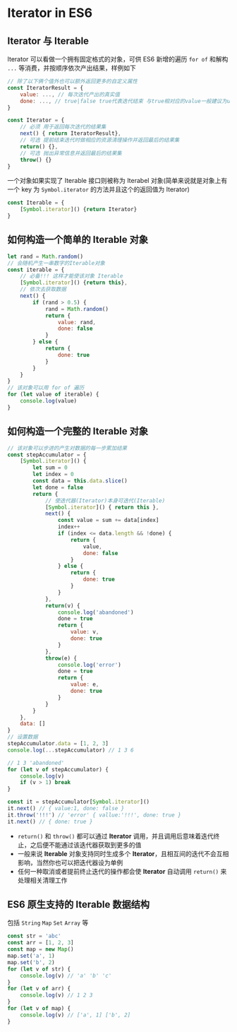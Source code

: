 # Iterator in ES6
## Iterator 与 Iterable
Iterator 可以看做一个拥有固定格式的对象，可供 ES6 新增的遍历 `for of` 和解构 `...` 等消费，并按顺序依次产出结果，样例如下
```js
// 除了以下俩个值外也可以额外返回更多的自定义属性
const IteratorResult = {
	value: ..., // 每次迭代产出的真实值
	done: ..., // true|false true代表迭代结束 与true相对应的value一般建议为undefined
}

const Iterator = {
	// 必须 用于返回每次迭代的结果集
	next() { return IteratorResult},
	// 可选 提前结束迭代时做相应的资源清理操作并返回最后的结果集
	return() {},
	// 可选 抛出异常信息并返回最后的结果集
	throw() {}
}
```
一个对象如果实现了 Iterable 接口则被称为 Iterabel 对象(简单来说就是对象上有一个 key 为 `Symbol.iterator` 的方法并且这个的返回值为 Iterator)
```js
const Iterable = {
	[Symbol.iterator]() {return Iterator}
}
```

## 如何构造一个简单的 Iterable 对象
```js
let rand = Math.random()
// 会随机产生一串数字的Iterable对象
const iterable = {
	// 必备!!! 这样才能使该对象 Iterable
	[Symbol.iterator]() {return this},
	// 依次去获取数据
	next() {
		if (rand > 0.5) {
			rand = Math.random()
			return {
				value: rand,
				done: false
			}
		} else {
			return {
				done: true
			}
		}
	}
}
// 该对象可以用 for of 遍历
for (let value of iterable) {
	console.log(value)
}
```

## 如何构造一个完整的 Iterable 对象
```js
// 该对象可以步进的产生对数据的每一步累加结果
const stepAccumulator = {
	[Symbol.iterator]() {
		let sum = 0
		let index = 0
		const data = this.data.slice()
		let done = false
		return {
			// 使迭代器(Iterator)本身可迭代(Iterable)
			[Symbol.iterator]() { return this },
			next() {
				const value = sum += data[index]
				index++
				if (index <= data.length && !done) {
					return {
						value,
						done: false
					}
				} else {
					return {
						done: true
					}
				}
			},
			return(v) {
				console.log('abandoned')
				done = true
				return {
					value: v,
					done: true
				}
			},
			throw(e) {
				console.log('error')
				done = true
				return {
					value: e,
					done: true
				}
			}
		}
	},
	data: []
}
// 设置数据
stepAccumulator.data = [1, 2, 3]
console.log(...stepAccumulator) // 1 3 6

// 1 3 'abandoned'
for (let v of stepAccumulator) {
	console.log(v)
	if (v > 1) break
}

const it = stepAccumulator[Symbol.iterator]()
it.next() // { value:1, done: false }
it.throw('!!!') // 'error' { vallue:'!!!', done: true }
it.next() // { done: true }
```
* `return()` 和 `throw()` 都可以通过 **Iterator** 调用，并且调用后意味着迭代终止，之后便不能通过该迭代器获取到更多的值
* 一般来说 **Iterable** 对象支持同时生成多个 **Iterator**，且相互间的迭代不会互相影响，当然你也可以把迭代器设为单例
* 任何一种取消或者提前终止迭代的操作都会使 **Iterator** 自动调用 `return()` 来处理相关清理工作

## ES6 原生支持的 Iterable 数据结构
包括 `String` `Map` `Set` `Array` 等
```js
const str = 'abc'
const arr = [1, 2, 3]
const map = new Map()
map.set('a', 1)
map.set('b', 2)
for (let v of str) {
	console.log(v) // 'a' 'b' 'c'
}
for (let v of arr) {
	console.log(v) // 1 2 3
}
for (let v of map) {
	console.log(v) // ['a', 1] ['b', 2]
}
```
